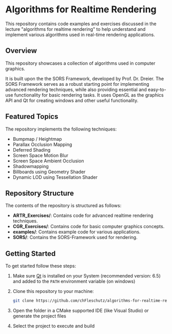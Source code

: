# Algorithms for Realtime Rendering

This repository contains code examples and exercises discussed in the lecture "algorithms for realtime rendering" to help understand and implement various algorithms used in real-time rendering applications.

## Overview

This repository showcases a collection of algorithms used in computer graphics. 

It is built upon the the SORS Framework, developed by Prof. Dr. Dreier. The SORS Framework serves as a robust starting point for implementing advanced rendering techniques, while also providing essential and easy-to-use functionality for basic rendering tasks. It uses OpenGL as the graphics API and Qt for creating windows and other useful functionality.

## Featured Topics

The repository implements the following techniques:

- Bumpmap / Heightmap
- Parallax Occlusion Mapping
- Deferred Shading
- Screen Space Motion Blur
- Screen Space Ambient Occlusion
- Shadowmapping
- Billboards using Geometry Shader
- Dynamic LOD using Tessellation Shader

## Repository Structure

The contents of the repository is structured as follows:

- **ARTR_Exercises/**: Contains code for advanced realtime rendering techniques.
- **CGR_Exercises/**: Contains code for basic computer graphics concepts.
- **examples/**: Contains example code for various applications.
- **SORS/**: Contains the SORS-Framework used for rendering.

## Getting Started

To get started follow these steps:

1. Make sure [Qt](https://www.qt.io/download) is installed on your System (recommended version: 6.5) and added to the `PATH` environment variable (on windows)

2. Clone this repository to your machine:
   ```bash
   git clone https://github.com/chFleschutz/algorithms-for-realtime-rendering.git
   ```

3. Open the folder in a CMake supported IDE (like Visual Studio) or generate the project files

4. Select the project to execute and build
